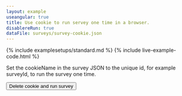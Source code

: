 ```yaml
---
layout: example
useangular: true
title: Use cookie to run servey one time in a browser.
disablereRun: true
dataFile: surveys/survey-cookie.json
---
```


{% include examplesetups/standard.md %}
{% include live-example-code.html %}
<div class="jumbotron">
    <p>
    Set the cookieName in the survey JSON to the unique id, for example surveyId, to run the survey one time.
    </p>
    <p>
    <input type="button" value="Delete cookie and run survey" onclick="survey.deleteCookie(); reRunSurvey();" />
    </p>
</div>